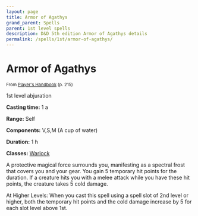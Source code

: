 ```yaml
---
layout: page
title: Armor of Agathys
grand_parent: Spells
parent: 1st level spells 
description: D&D 5th edition Armor of Agathys details
permalink: /spells/1st/armor-of-agathys/
---
```


# Armor of Agathys

<small>From <a target="_blank" href="https://dnd.wizards.com/products/tabletop-games/rpg-products/rpg_playershandbook">Player's Handbook</a> (p. 215)</small>

1st level abjuration

**Casting time:** 1 a

**Range:** Self

**Components:** V,S,M (A cup of water)

**Duration:** 1 h

**Classes:** [Warlock](/classes/warlock/)

A protective magical force surrounds you, manifesting as a spectral frost that covers you and your gear. You gain 5 temporary hit points for the duration. If a creature hits you with a melee attack while you have these hit points, the creature takes 5 cold damage.

   At Higher Levels: When you cast this spell using a spell slot of 2nd level or higher, both the temporary hit points and the cold damage increase by 5 for each slot level above 1st.